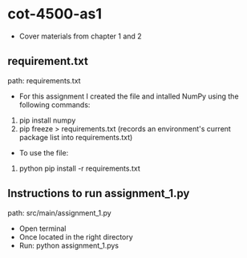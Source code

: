 # cot-4500-as1
- Cover materials from chapter 1 and 2

## requirement.txt
path: requirements.txt

- For this assignment I created the file and intalled NumPy using the following commands:
1. pip install numpy
2. pip freeze > requirements.txt (records an environment's current package list into requirements.txt)
- To use the file: 
1. python pip install -r requirements.txt

## Instructions to run assignment_1.py
path: src/main/assignment_1.py

- Open terminal
- Once located in the right directory 
- Run: python assignment_1.pys